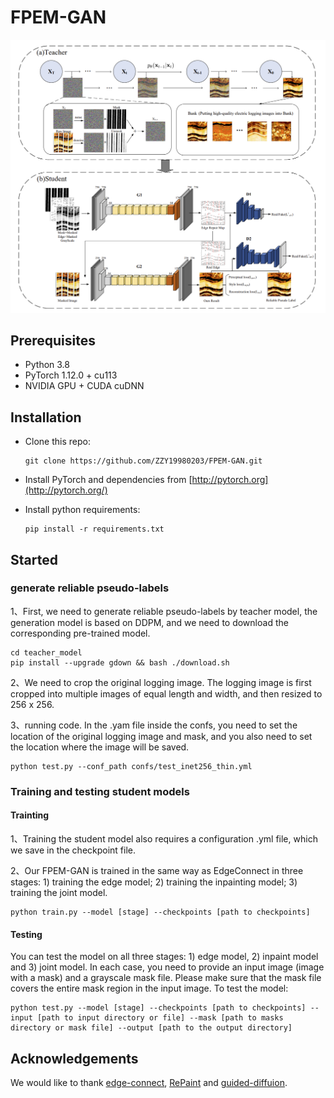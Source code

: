 # FPEM-GAN

![Image text](https://github.com/ZZY19980203/FPEM-GAN/blob/main/img_folder/framework.jpg)

## Prerequisites

- Python 3.8
- PyTorch 1.12.0 + cu113 
- NVIDIA GPU + CUDA cuDNN

## Installation

- Clone this repo:

  ```
  git clone https://github.com/ZZY19980203/FPEM-GAN.git
  ```

- Install PyTorch and dependencies from [http://pytorch.org](http://pytorch.org/)

- Install python requirements:

  ```
  pip install -r requirements.txt
  ```

## Started



###  generate reliable pseudo-labels

1、First, we need to generate reliable pseudo-labels by teacher model, the generation model is based on DDPM, and we need to download the corresponding pre-trained model.

```
cd teacher_model
pip install --upgrade gdown && bash ./download.sh
```

2、We need to crop the original logging image. The logging image is first cropped into multiple images of equal length and width, and then resized to 256 x 256.

3、running code.  In the .yam file inside the confs, you need to set the location of the original logging image and mask, and you also need to set the location where the image will be saved.

```
python test.py --conf_path confs/test_inet256_thin.yml
```



### Training and testing student models

#### Trainting

1、Training the student model also requires a configuration .yml file, which we save in the checkpoint file.

2、Our FPEM-GAN is trained in the same way as EdgeConnect in three stages: 1) training the edge model; 2) training the inpainting model; 3) training the joint model.

```
python train.py --model [stage] --checkpoints [path to checkpoints]
```

#### Testing

You can test the model on all three stages: 1) edge model, 2) inpaint model and 3) joint model. In each case, you need to provide an input image (image with a mask) and a grayscale mask file. Please make sure that the mask file covers the entire mask region in the input image. To test the model:

```
python test.py --model [stage] --checkpoints [path to checkpoints] --input [path to input directory or file] --mask [path to masks directory or mask file] --output [path to the output directory]
```



## Acknowledgements

We would like to thank [edge-connect](https://github.com/knazeri/edge-connect), [RePaint](https://github.com/andreas128/RePaint) and [guided-diffuion](https://github.com/openai/guided-diffusion.git).

